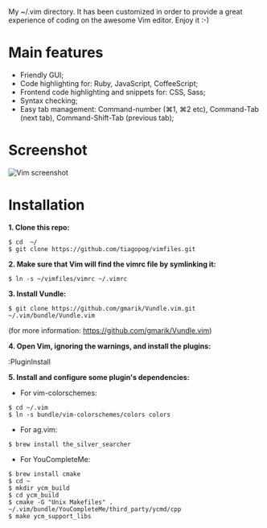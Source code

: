 My ~/.vim directory. It has been customized in order to provide a great experience of coding on the awesome Vim editor. Enjoy it :-)

# Main features

- Friendly GUI;
- Code highlighting for: Ruby, JavaScript, CoffeeScript;
- Frontend code highlighting and snippets for: CSS, Sass;
- Syntax checking;
- Easy tab management: Command-number (⌘1, ⌘2 etc), Command-Tab (next tab), Command-Shift-Tab (previous tab);


# Screenshot

![Vim screenshot](https://s3-us-west-2.amazonaws.com/mess-organizer/vim.png)

# Installation

**1\. Clone this repo:**

```
$ cd  ~/
$ git clone https://github.com/tiagopog/vimfiles.git
```

**2\. Make sure that Vim will find the vimrc file by symlinking it:**

```$ ln -s ~/vimfiles/vimrc ~/.vimrc```

**3\. Install Vundle:**

```$ git clone https://github.com/gmarik/Vundle.vim.git ~/.vim/bundle/Vundle.vim```

(for more information: https://github.com/gmarik/Vundle.vim)

**4\. Open Vim, ignoring the warnings, and install the plugins:**

:PluginInstall

**5\. Install and configure some plugin's dependencies:**

- For vim-colorschemes: 

```
$ cd ~/.vim
$ ln -s bundle/vim-colorschemes/colors colors
```

- For ag.vim: 

```$ brew install the_silver_searcher```

- For YouCompleteMe:

```
$ brew install cmake
$ cd ~
$ mkdir ycm_build
$ cd ycm_build
$ cmake -G "Unix Makefiles" . ~/.vim/bundle/YouCompleteMe/third_party/ycmd/cpp
$ make ycm_support_libs
```
